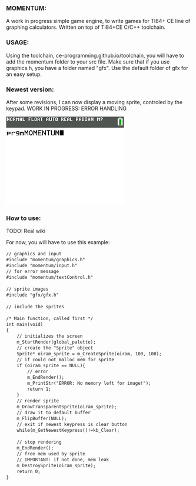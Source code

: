 ### MOMENTUM:
A work in progress simple game engine, to write games for TI84+ CE line of graphing calculators. Written on top of Ti84+CE C/C++ toolchain. 

### USAGE:
Using the toolchain, ce-programming.github.io/toolchain, you will have to add the momentum folder to your src file. Make sure that if you use graphics.h, you have a folder named "gfx". Use the default folder of
gfx for an easy setup. 

### Newest version:
After some revisions, I can now display a moving sprite, controled by the keypad. 
WORK IN PROGRESS: ERROR HANDLING

![Screenshot](screenshot.png)

### How to use:
TODO: Real wiki

For now, you will have to use this example:

~~~
// graphics and input
#include "momentum/graphics.h"
#include "momentum/input.h"
// for error message
#include "momentum/textControl.h"

// sprite images
#include "gfx/gfx.h"

// include the sprites

/* Main function, called first */
int main(void)
{
    // initializes the screen
    m_StartRender(global_palette);
    // create the "Sprite" object
    Sprite* oiram_sprite = m_CreateSprite(oiram, 100, 100);
    // if could not malloc mem for sprite
    if (oiram_sprite == NULL){
        // error
        m_EndRender();
        m_PrintStr("ERROR: No memory left for image!");
        return 1;
    }
    // render sprite
    m_DrawTransparentSprite(oiram_sprite);
    // draw it to default buffer
    m_FlipBuffer(NULL);
    // exit if newest keypress is clear button
    while(m_GetNewestKeypress()!=kb_Clear);

    // stop rendering
    m_EndRender();
    // free mem used by sprite
    // IMPORTANT: if not done, mem leak
    m_DestroySprite(oiram_sprite);
    return 0;
}
~~~
